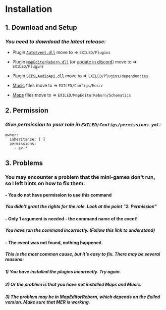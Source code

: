# Installation
## 1. Download and Setup
### *You need to download the latest release:*

- Plugin [``AutoEvent.dll``](https://github.com/KoT0XleB/AutoEvent-Exiled/releases/tag/1.0.2) move to => ``EXILED/Plugins``

- Plugin [``MapEditorReborn.dll``](https://github.com/Michal78900/MapEditorReborn) (or [update in discord](https://discord.gg/sQcSSPjf8p)) move to => ``EXILED/Plugins``

- Plugin [``SCPSLAudioApi.dll``](https://github.com/CedModV2/SCPSLAudioApi/releases/latest)  move to => ``EXILED/Plugins/dependencies``

- [Music](https://github.com/KoT0XleB/AutoEvent-Exiled/tree/main/Music) files move to => ``EXILED/Configs/Music``

- [Maps](https://github.com/KoT0XleB/AutoEvent-Exiled/tree/main/Schematics) files move to => ``EXILED/MapEditorReborn/Schematics``

## 2. Permission
### *Give permission to your role in ``EXILED/Configs/permissions.yml``:*

```
owner:
  inheritance: [ ]
  permissions:
    - ev.*
```

## 3. Problems
### You may encounter a problem that the mini-games don't run, so I left hints on how to fix them:
#### - You do not have permission to use this command
##### You didn't grant the rights for the role. Look at the point "2. Permission"

#### - Only 1 argument is needed - the command name of the event!
##### You have run the command incorrectly. (Follow this link to understand)

#### - The event was not found, nothing happened.
##### This is the most common cause, but it's easy to fix. There may be several reasons:
##### 1) You have installed the plugins incorrectly. Try again.
##### 2) Or the problem is that you have not installed Maps and Music.
##### 3) The problem may be in MapEditorReborn, which depends on the Exiled version. Make sure that MER is working.
